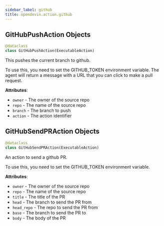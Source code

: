 ```yaml
---
sidebar_label: github
title: opendevin.action.github
---
```


## GitHubPushAction Objects

```python
@dataclass
class GitHubPushAction(ExecutableAction)
```

This pushes the current branch to github.

To use this, you need to set the GITHUB_TOKEN environment variable.
The agent will return a message with a URL that you can click to make a pull
request.

**Attributes**:

- `owner` - The owner of the source repo
- `repo` - The name of the source repo
- `branch` - The branch to push
- `action` - The action identifier

## GitHubSendPRAction Objects

```python
@dataclass
class GitHubSendPRAction(ExecutableAction)
```

An action to send a github PR.

To use this, you need to set the GITHUB_TOKEN environment variable.

**Attributes**:

- `owner` - The owner of the source repo
- `repo` - The name of the source repo
- `title` - The title of the PR
- `head` - The branch to send the PR from
- `head_repo` - The repo to send the PR from
- `base` - The branch to send the PR to
- `body` - The body of the PR

